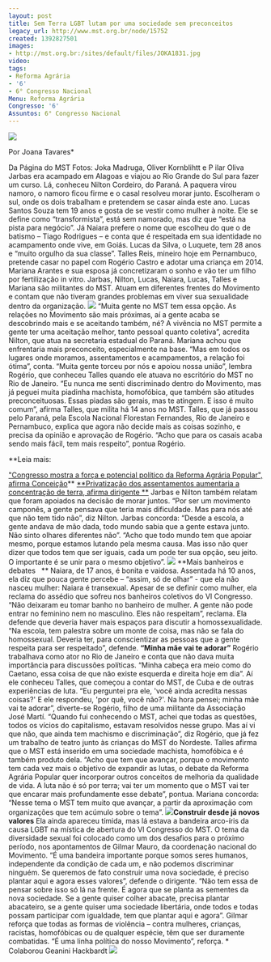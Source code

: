 ```yaml
---
layout: post
title: Sem Terra LGBT lutam por uma sociedade sem preconceitos
legacy_url: http://www.mst.org.br/node/15752
created: 1392827501
images:
- http://mst.org.br:/sites/default/files/JOKA1831.jpg
video: 
tags:
- Reforma Agrária
- '6'
- 6° Congresso Nacional
Menu: Reforma Agrária
Congresso: '6'
Assuntos: 6° Congresso Nacional
---
```



![](/sites/default/files/JOKA1831.jpg)



Por Joana Tavares\*

Da Página do MST
Fotos: Joka Madruga, Oliver Kornblihtt e P
ilar Oliva
Jarbas era acampado em Alagoas e viajou ao Rio Grande do Sul para fazer um curso. Lá, conheceu Nilton Cordeiro, do Paraná. A paquera virou namoro, o namoro ficou firme e o casal resolveu morar junto. Escolheram o sul, onde os dois trabalham e pretendem se casar ainda este ano.
Lucas Santos Souza tem 19 anos e gosta de se vestir como mulher à noite. Ele se define como “transformista”, está sem namorado, mas diz que “está na pista para negócio”.
Já Naiara prefere o nome que escolheu do que o de batismo – Tiago Rodrigues – e conta que é respeitada em sua identidade no acampamento onde vive, em Goiás. Lucas da Silva, o Luquete, tem 28 anos e “muito orgulho da sua classe”.
Talles Reis, mineiro hoje em Pernambuco, pretende casar no papel com Rogério Castro e adotar uma criança em 2014. Mariana Arantes e sua esposa já concretizaram o sonho e vão ter um filho por fertilização in vitro.
Jarbas, Nilton, Lucas, Naiara, Lucas, Talles e Mariana são militantes do MST. Atuam em diferentes frentes do Movimento e contam que não tiveram grandes problemas em viver sua sexualidade dentro da organização.
![](/sites/default/files/Lucas%20Transformista.jpg)
“Muita gente no MST tem essa opção. As relações no Movimento são mais próximas, aí a gente acaba se descobrindo mais e se aceitando também, né? A vivência no MST permite a gente ter uma aceitação melhor, tanto pessoal quanto coletiva”, acredita Nilton, que atua na secretaria estadual do Paraná.
Mariana achou que enfrentaria mais preconceito, especialmente na base. “Mas em todos os lugares onde moramos, assentamentos e acampamentos, a relação foi ótima”, conta. “Muita gente torceu por nós e apoiou nossa união”, lembra Rogério, que conheceu Talles quando ele atuava no escritório do MST no Rio de Janeiro.
“Eu nunca me senti discriminado dentro do Movimento, mas já peguei muita piadinha machista, homofóbica, que também são atitudes preconceituosas. Essas piadas são gerais, mas te atingem. E isso é muito comum”, afirma Talles, que milita há 14 anos no MST.
Talles, que já passou pelo Paraná, pela Escola Nacional Florestan Fernandes, Rio de Janeiro e Pernambuco, explica que agora não decide mais as coisas sozinho, e precisa da opinião e aprovação de Rogério. “Acho que para os casais acaba sendo mais fácil, tem mais respeito”, pontua Rogério.


**Leia mais:

["Congresso mostra a força e potencial político da Reforma Agrária Popular", afirma Conceição](http://www.mst.org.br/node/15753)**
[**Privatização dos assentamentos aumentaria a concentração de terra, afirma dirigente **](http://www.mst.org.br/node/15743)
Jarbas e Nilton também relatam que foram apoiados na decisão de morar juntos. “Por ser um movimento camponês, a gente pensava que teria mais dificuldade. Mas para nós até que não tem tido não”, diz Nilton.
Jarbas concorda: “Desde a escola, a gente andava de mão dada, todo mundo sabia que a gente estava junto. Não sinto olhares diferentes não”. “Acho que todo mundo tem que apoiar mesmo, porque estamos lutando pela mesma causa. Mas isso não quer dizer que todos tem que ser iguais, cada um pode ter sua opção, seu jeito. O importante é se unir para o mesmo objetivo”.
![](/sites/default/files/Naiara.jpg)
**Mais banheiros e debates   **
Naiara, de 17 anos, é bonita e vaidosa. Assentada há 10 anos, ela diz que pouca gente percebe – “assim, só de olhar” - que ela não nasceu mulher: Naiara é transexual.
Apesar de se definir como mulher, ela reclama do assédio que sofreu nos banheiros coletivos do VI Congresso.
“Não deixaram eu tomar banho no banheiro de mulher. A gente não pode entrar no feminino nem no masculino. Eles não respeitam”, reclama.
Ela defende que deveria haver mais espaços para discutir a homossexualidade.
“Na escola, tem palestra sobre um monte de coisa, mas não se fala do homossexual. Deveria ter, para conscientizar as pessoas que a gente respeita para ser respeitado”, defende.
**“Minha mãe vai te adorar”**
Rogério trabalhava como ator no Rio de Janeiro e conta que não dava muita importância para discussões políticas. “Minha cabeça era meio como do Caetano, essa coisa de que não existe esquerda e direita hoje em dia”.
Aí ele conheceu Talles, que começou a contar do MST, de Cuba e de outras experiências de luta. “Eu perguntei pra ele, 'você ainda acredita nessas coisas?' E ele respondeu, 'por quê, você não?'. Na hora pensei; minha mãe vai te adorar”, diverte-se Rogério, filho de uma militante da Associação José Martí.
“Quando fui conhecendo o MST, achei que todas as questões, todos os vícios do capitalismo, estavam resolvidos nesse grupo. Mas aí vi que não, que ainda tem machismo e discriminação”, diz Rogério, que já fez um trabalho de teatro junto às crianças do MST do Nordeste.
Talles afirma que o MST está inserido em uma sociedade machista, homofóbica e é também produto dela. “Acho que tem que avançar, porque o movimento tem cada vez mais o objetivo de expandir as lutas, o debate da Reforma Agrária Popular quer incorporar outros conceitos de melhoria da qualidade de vida. A luta não é só por terra; vai ter um momento que o MST vai ter que encarar mais profundamente esse debate”, pontua.
Mariana concorda: “Nesse tema o MST tem muito que avançar, a partir da aproximação com organizações que tem acúmulo sobre o tema”.
![](/sites/default/files/Luquete.jpg)**Construir desde já novos valores**
Ela ainda apareceu tímida, mas lá estava a bandeira arco-íris da causa LGBT na mística de abertura do VI Congresso do MST. O tema da diversidade sexual foi colocado como um dos desafios para o próximo período, nos apontamentos de Gilmar Mauro, da coordenação nacional do Movimento.
“É uma bandeira importante porque somos seres humanos, independente da condição de cada um, e não podemos discriminar ninguém. Se queremos de fato construir uma nova sociedade, é preciso plantar aqui e agora esses valores”, defende o dirigente.
“Não tem essa de pensar sobre isso só lá na frente. É agora que se planta as sementes da nova sociedade. Se a gente quiser colher abacate, precisa plantar abacateiro, se a gente quiser uma sociedade libertária, onde todos e todas possam participar com igualdade, tem que plantar aqui e agora”.
Gilmar reforça que todas as formas de violência – contra mulheres, crianças, racistas, homofóbicas ou de qualquer espécie, têm que ser duramente combatidas. “É uma linha política do nosso Movimento”, reforça.
\* Colaborou Geanini Hackbardt
![](/sites/default/files/Bandeira.JPG)
